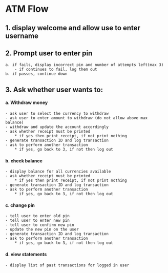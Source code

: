 # ATM Flow
## 1. display welcome and allow use to enter username
## 2. Prompt user to enter pin
    a. if fails, display incorrect pin and number of attempts left(max 3)
        - if continues to fail, log them out
    b. if passes, continue down
## 3. Ask whether user wants to:
 #### a. Withdraw money
    - ask user to select the currency to withdraw
    - ask user to enter amount to withdraw (do not allow above max balance)
    - withdraw and update the account accordingly
    - ask whether receipt must be printed
        * if yes then print receipt, if not print nothing
    - generate transaction ID and log transaction
    - ask to perform another transaction
        * if yes, go back to 3, if not then log out
#### b. check balance
    - display balance for all currencies available
    - ask whether receipt must be printed
        * if yes then print receipt, if not print nothing
    - generate transaction ID and log transaction
    - ask to perform another transaction
        * if yes, go back to 3, if not then log out
#### c. change pin
    - tell user to enter old pin
    - tell user to enter new pin
    - tell user to confirm new pin
    - update the new pin on the user
    - generate transaction ID and log transaction
    - ask to perform another transaction
        * if yes, go back to 3, if not then log out
#### d. view statements
    - display list of past transactions for logged in user 